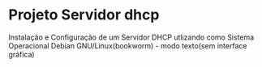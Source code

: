 # Projeto Servidor dhcp
Instalação e Configuração de um Servidor DHCP utlizando como Sistema Operacional  Debian GNU/Linux(bookworm)  - modo texto(sem interface gráfica)
